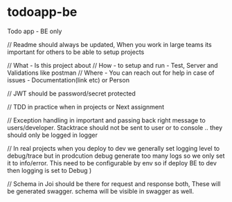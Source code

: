 # todoapp-be
Todo app - BE only


// Readme should always be updated, When you work in large teams its important for others to be able to setup projects 

// What - Is this project about 
// How - to setup and run - Test, Server and Validations like postman
// Where - You can reach out for help in case of issues - Documentation(link etc) or Person 


// JWT should be password/secret protected


// TDD in practice when in projects or Next assignment

// Exception handling in important and passing back right message to users/developer. Stacktrace should not be sent to user or to console .. they should only be logged in logger 

// In real projects when you deploy to dev we generally set logging level to debug/trace but in prodcution debug generate too many logs so we only set it to info/error. This need to be configurable by env so if deploy BE to dev then logging is set to Debug )


// Schema in Joi should be there for request and response both, These will be generated swagger. schema will be visible in swagger as well.